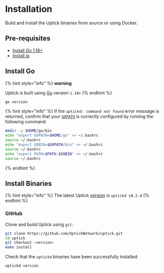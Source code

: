 # Installation

Build and install the Uptick binaries from source or using Docker.

## Pre-requisites

* [Install Go 1.18+](https://golang.org/dl/)
* [Install jq](https://stedolan.github.io/jq/download/)

## Install Go

{% hint style="info" %}
**warning**

Uptick is built using [Go](https://golang.org/dl/) version `1.18+`
{% endhint %}

```bash
go version
```

{% hint style="info" %}
If the `uptickd: command not found` error message is returned, confirm that your [`GOPATH`](https://golang.org/doc/gopath\_code#GOPATH) is correctly configured by running the following command:

```bash
mkdir -p $HOME/go/bin
echo "export GOPATH=$HOME/go" >> ~/.bashrc
source ~/.bashrc
echo "export GOBIN=$GOPATH/bin" >> ~/.bashrc
source ~/.bashrc
echo "export PATH=$PATH:$GOBIN" >> ~/.bashrc
source ~/.bashrc
```
{% endhint %}

## Install Binaries

{% hint style="info" %}
The latest Uptick [version](https://github.com/UptickNetwork/uptick/releases) is `uptickd v0.2.4`
{% endhint %}

### GitHub

Clone and build Uptick using `git`:

```bash
git clone https://github.com/UptickNetwork/uptick.git
cd uptick
git checkout <version>
make install
```

Check that the `uptickd` binaries have been successfully installed:

```bash
uptickd version
```
